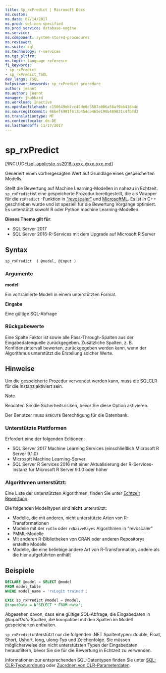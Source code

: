 ```yaml
---
title: Sp_rxPredict | Microsoft Docs
ms.custom: 
ms.date: 07/14/2017
ms.prod: sql-non-specified
ms.prod_service: database-engine
ms.service: 
ms.component: system-stored-procedures
ms.reviewer: 
ms.suite: sql
ms.technology: r-services
ms.tgt_pltfrm: 
ms.topic: language-reference
f1_keywords:
- sp_rxPredict
- sp_rxPredict_TSQL
dev_langs: TSQL
helpviewer_keywords: sp_rxPredict procedure
author: jeannt
ms.author: jeannt
manager: jhubbard
ms.workload: Inactive
ms.openlocfilehash: c150649eb7cc45de0d3587a006a58af9bb416b4c
ms.sourcegitcommit: 66bef6981f613b454db465e190b489031c4fb8d3
ms.translationtype: MT
ms.contentlocale: de-DE
ms.lasthandoff: 11/17/2017
---
```

# <a name="sprxpredict"></a>sp_rxPredict  
[!INCLUDE[tsql-appliesto-ss2016-xxxx-xxxx-xxx-md](../../includes/tsql-appliesto-ss2016-xxxx-xxxx-xxx-md.md)]

Generiert einen vorhergesagten Wert auf Grundlage eines gespeicherten Modells.

Stellt die Bewertung auf Machine Learning-Modellen in nahezu in Echtzeit. `sp_rxPredict`ist eine gespeicherte Prozedur bereitgestellt, die als Wrapper für die `rxPredict` -Funktion in ["revoscaler"](https://docs.microsoft.com/r-server/r-reference/revoscaler/revoscaler) und [MicrosoftML](https://docs.microsoft.com/r-server/r-reference/microsoftml/microsoftml-package). Es ist in C++ geschrieben wurde und ist speziell für die Bewertung Vorgänge optimiert. Es unterstützt sowohl R oder Python machine Learning-Modellen.

**Dieses Thema gilt für**:  
- SQL Server 2017  
- SQL Server 2016-R-Services mit dem Upgrade auf Microsoft R Server  

## <a name="syntax"></a>Syntax

```
sp_rxPredict  ( @model, @input )
```

### <a name="arguments"></a>Argumente

**model**

Ein vortrainierte Modell in einem unterstützten Format. 

**Eingabe**

Eine gültige SQL-Abfrage

### <a name="return-values"></a>Rückgabewerte

Eine Spalte Faktor ist sowie alle Pass-Through-Spalten aus der Eingabedatenquelle zurückgegeben.
Zusätzliche Spalten, z. B. Konfidenzintervall bewerten, zurückgegeben werden kann, wenn der Algorithmus unterstützt die Erstellung solcher Werte.

## <a name="remarks"></a>Hinweise

Um die gespeicherte Prozedur verwendet werden kann, muss die SQLCLR für die Instanz aktiviert sein.

> [!NOTE]
> Beachten Sie die Sicherheitsrisiken, bevor Sie diese Option aktivieren.

Der Benutzer muss `EXECUTE` Berechtigung für die Datenbank.

### <a name="supported-platforms"></a>Unterstützte Plattformen

Erfordert eine der folgenden Editionen:  
- SQL Server 2017 Machine Learning Services (einschließlich Microsoft R Server 9.1.0)  
- Microsoft Machine Learning-Server  
- SQL Server R Services 2016 mit einer Aktualisierung der R-Services-Instanz für Microsoft R Server 9.1.0 oder höher  

### <a name="supported-algorithms"></a>Algorithmen unterstützt:

Eine Liste der unterstützten Algorithmen, finden Sie unter [Echtzeit Bewertung](../../advanced-analytics/real-time-scoring.md).

Die folgenden Modelltypen sind **nicht** unterstützt:  
- Modelle, die mit anderen, nicht unterstützte Arten von R-Transformationen  
- Modelle mit der `rxGlm` oder `rxNaiveBayes` Algorithmen in "revoscaler"  
- PMML-Modelle  
- Mit anderen R-Bibliotheken von CRAN oder anderen Repositorys erstellte Modelle  
- Modelle, die eine beliebige andere Art von R-Transformation, andere als die hier aufgeführten enthält  

## <a name="examples"></a>Beispiele

```sql
DECLARE @model = SELECT @model 
FROM model_table 
WHERE model_name = 'rxLogit trained';

EXEC sp_rxPredict @model = @model,
@inputData = N'SELECT * FROM data';
```

Abgesehen davon, dass eine gültige SQL-Abfrage, die Eingabedaten in  *@inputData*  Spalten, die kompatibel mit den Spalten im Modell gespeicherten enthalten.

`sp_rxPredict`unterstützt nur die folgenden .NET Spaltentypen: double, Float, Short, Ushort, long, ulong-Typ und Zeichenfolge. Sie müssen möglicherweise den nicht unterstützten Typen der Eingabedaten herausfiltern, bevor Sie sie für die Bewertung in Echtzeit zu verwenden. 

  Informationen zur entsprechenden SQL-Datentypen finden Sie unter [SQL-CLR-Typzuordnung](https://msdn.microsoft.com/library/bb386947.aspx) oder [Zuordnen von CLR-Parameterdaten](../clr-integration-database-objects-types-net-framework/mapping-clr-parameter-data.md).

